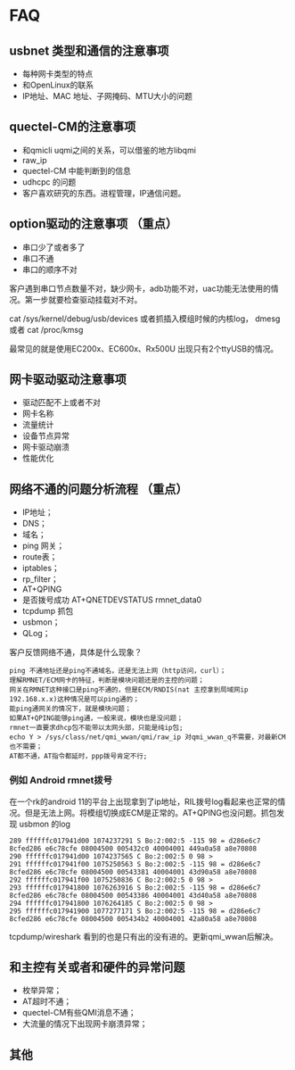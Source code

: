 # FAQ

## usbnet 类型和通信的注意事项

- 每种网卡类型的特点
- 和OpenLinux的联系
- IP地址、MAC 地址、子网掩码、MTU大小的问题

## quectel-CM的注意事项

- 和qmicli uqmi之间的关系，可以借鉴的地方libqmi
- raw_ip 
- quectel-CM 中能判断到的信息
- udhcpc 的问题
- 客户喜欢研究的东西。进程管理，IP通信问题。

## option驱动的注意事项 （重点）

- 串口少了或者多了
- 串口不通
- 串口的顺序不对

客户遇到串口节点数量不对，缺少网卡，adb功能不对，uac功能无法使用的情况。第一步就要检查驱动挂载对不对。

cat /sys/kernel/debug/usb/devices
或者抓插入模组时候的内核log， dmesg 或者 cat /proc/kmsg

最常见的就是使用EC200x、EC600x、Rx500U 出现只有2个ttyUSB的情况。

## 网卡驱动驱动注意事项

- 驱动匹配不上或者不对
- 网卡名称
- 流量统计
- 设备节点异常
- 网卡驱动崩溃
- 性能优化 

## 网络不通的问题分析流程 （重点）

- IP地址；
- DNS；
- 域名；
- ping 网关；
- route表；
- iptables；
- rp_filter；
- AT+QPING
- 是否拨号成功 AT+QNETDEVSTATUS rmnet_data0
- tcpdump 抓包
- usbmon；
- QLog；

客户反馈网络不通，具体是什么现象？

	ping 不通地址还是ping不通域名，还是无法上网（http访问，curl）； 
	理解RMNET/ECM网卡的特征，判断是模块问题还是的主控的问题；
	网关在RMNET这种接口是ping不通的，但是ECM/RNDIS(nat 主控拿到局域网ip 192.168.x.x)这种情况是可以ping通的；
	能ping通网关的情况下，就是模块问题；
	如果AT+QPING能够ping通，一般来说，模块也是没问题；
	rmnet一直要求dhcp包不能带以太网头部，只能是纯ip包;
	echo Y > /sys/class/net/qmi_wwan/qmi/raw_ip 对qmi_wwan_q不需要，对最新CM也不需要；
	AT都不通，AT指令都延时，ppp拨号肯定不行;

### 例如 Android rmnet拨号

在一个rk的android 11的平台上出现拿到了ip地址，RIL拨号log看起来也正常的情况。但是无法上网。将模组切换成ECM是正常的。AT+QPING也没问题。抓包发现
usbmon 的log

	289 ffffffc017941d00 1074237291 S Bo:2:002:5 -115 98 = d286e6c7 8cfed286 e6c78cfe 08004500 005432c0 40004001 449a0a58 a8e70808
	290 ffffffc017941d00 1074237565 C Bo:2:002:5 0 98 >
	291 ffffffc017941f00 1075250563 S Bo:2:002:5 -115 98 = d286e6c7 8cfed286 e6c78cfe 08004500 00543381 40004001 43d90a58 a8e70808
	292 ffffffc017941f00 1075250836 C Bo:2:002:5 0 98 >
	293 ffffffc017941800 1076263916 S Bo:2:002:5 -115 98 = d286e6c7 8cfed286 e6c78cfe 08004500 00543386 40004001 43d40a58 a8e70808
	294 ffffffc017941800 1076264185 C Bo:2:002:5 0 98 >
	295 ffffffc017941900 1077277171 S Bo:2:002:5 -115 98 = d286e6c7 8cfed286 e6c78cfe 08004500 005434b2 40004001 42a80a58 a8e70808

tcpdump/wireshark 看到的也是只有出的没有进的。更新qmi_wwan后解决。

	


## 和主控有关或者和硬件的异常问题

- 枚举异常；
- AT超时不通；
- quectel-CM有些QMI消息不通；
- 大流量的情况下出现网卡崩溃异常；


## 其他

